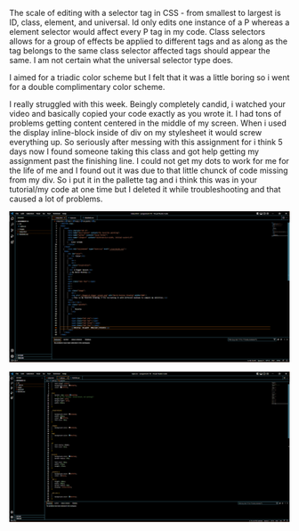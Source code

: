 The scale of editing with a selector tag in CSS - from smallest to largest is ID, class, element, and universal. Id only edits one instance of a P whereas a element selector would affect every P tag in my code. Class selectors allows for a group of effects be applied to different tags and as along as the tag belongs to the same class selector affected tags should appear the same. I am not certain what the universal selector type does.

I aimed for a triadic color scheme but I felt that it was a little boring so i went for a double complimentary color scheme.

I really struggled with this week. Beingly completely candid, i watched your video and basically copied your code exactly as you wrote it. I had tons of problems getting content centered in the middle of my screen. When i used the display inline-block inside of div on my stylesheet it would screw everything up. So seriously after messing with this assignment for i think 5 days now I found someone taking this class and got help getting my assignment past the finishing line. I could not get my dots to work for me for the life of me and I found out it was due to that little chunck of code missing from my div. So i put it in the pallette tag and i think this was in your tutorial/my code at one time but I deleted it while troubleshooting and that caused a lot of problems.  

![Screenshot of Index](./images/screenshot-index-Week10.png)

![Screenshot of Style Sheet](./images/screenshot-stylesheet-Week10.png)